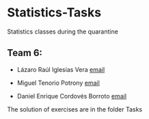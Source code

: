 # Statistics-Tasks
Statistics classes during the quarantine

## Team 6:

- Lázaro Raúl Iglesias Vera [email](l.iglesias@estudiantes.matcom.uh.cu)

- Miguel Tenorio Potrony [email](m.tenorio@estudiantes.matcom.uh.cu)

- Daniel Enrique Cordovés Borroto [email](d.cordovesb@estudiantes.matcom.uh.cu)

The solution of exercises are in the folder Tasks
